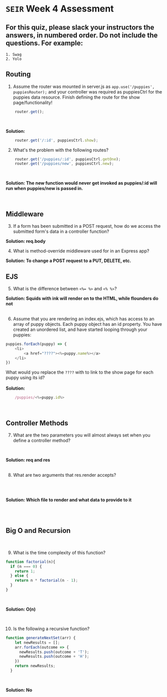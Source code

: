 # `SEIR` Week 4 Assessment
## For this quiz, please slack your instructors the answers, in numbered order. Do not include the questions. For example:
    1. Swag
    2. Yolo


## Routing
1. Assume the router was mounted in server.js as `app.use('/puppies', puppiesRouter);` and your controller was required as puppiesCtrl for the puppies data resource.  Finish defining the route for the show page/functionality!

```js
    router.get();
```

<br>

**Solution:**
```js
    router.get('/:id', puppiesCtrl.show);
```

2. What's the problem with the following routes?

```js
    router.get('/puppies/:id', puppiesCtrl.getOne);
    router.get('/puppies/new', puppiesCtrl.new);
```

<br>

**Solution:
The new function would never get invoked as puppies/:id will run when puppies/new is passed in.**

<br>

## Middleware
3. If a form has been submitted in a POST request, how do we access the submitted form's data in a controller function?

**Solution: req.body**

4. What is method-override middleware used for in an Express app?

**Solution: To change a POST request to a PUT, DELETE, etc.**

## EJS
5. What is the difference between ```<%= %>``` and  ```<% %>```?

**Solution: Squids with ink will render on to the HTML, while flounders do not**
<br><br>

6. Assume that you are rendering an index.ejs, which has access to an array of puppy objects. Each puppy object has an id property. You have created an unordered list, and have started looping through your puppies:
```js 
puppies.forEach(puppy) => {
    <li>
        <a href="????"><%=puppy.name%></a>
    </li>
})
```
What would you replace the ```????``` with to link to the show page for each puppy using its id?
<br><br>
**Solution:**
```js
    /puppies/<%=puppy.id%>
```
<br>

## Controller Methods
7. What are the two parameters you will almost always set when you define a controller method?
<br>

**Solution: req and res**
<br><br>

8. What are two arguments that res.render accepts?

<br><br>

**Solution: Which file to render and what data to provide to it**

<br><br>

## Big O and Recursion

<br>

9. What is the time complexity of this function?
```js
function factorial(n){
  if (n === 0) {
    return 1;
  } else {
    return n * factorial(n - 1);
  }
}
```
<br>

**Solution: O(n)**

<br>

10. Is the following a recursive function?
```js
function generateNextSet(arr) {
    let newResults = [];
    arr.forEach(outcome => {
      newResults.push(outcome + 'T');
      newResults.push(outcome + 'H');
    })
    return newResults;
  }
```
<br>

**Solution: No**
